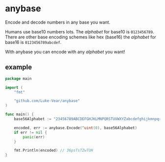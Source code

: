 # anybase

Encode and decode numbers in any base you want.

Humans use base10 numbers lots. The _alphabet_ for base10 is `0123456789`. There are other base encoding schemes like hex (base16) the _alphabet_ for base16 is `0123456789abcdef`.

With anybase you can encode with any _alphabet_ you want!

## example

```go
package main

import (
	"fmt"

	"github.com/Luke-Vear/anybase"
)

func main() {
	base56Alphabet := "23456789ABCDEFGHJKLMNPQRSTUVWXYZabcdefghijkmnpqrstuvwxyz"

	encoded, err := anybase.Encode(^uint(0), base56Alphabet)
	if err != nil {
		panic(err)
	}

	fmt.Println(encoded) // 36psTsTZwTUH
}
```
